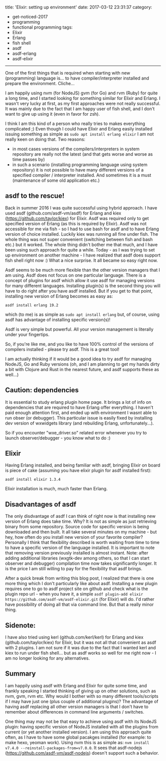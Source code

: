title: 'Elixir: setting up environment'
date: 2017-03-12 23:31:37
category:
- get-noticed-2017
- programming
- functional programming
tags:
- Elixir
- Erlang
- fish shell
- asdf
- asdf-erlang
- asdf-elixir
---

One of the first things that is required when starting with new (programming) language is... to have compiler/interpreter installed and prepare the environment. Cliche...

I am happily using nvm (for NodeJS) gvm (for Go) and rvm (Ruby) for quite a long time, and I started looking for something similar for Elixir and Erlang.
I wasn't very lucky at first, as my first approaches were not really successful. It was mainly due to the fact that I am happy user of fish shell, and I don't want to give up using it (even in favor for zsh).

I think I am this kind of a person who really tries to makes everything complicated ;) Even though I could have Elixir and Erlang easily installed issuing something as simple as `sudo apt install erlang elixir` I am not really keen on doing that. Two reasons:
- in most cases versions of the compilers/interpreters in system repository are really not the latest (and that gets worse and worse as time passes by)
- in such a scenario (installing programming language using system repository) it is not possible to have many different versions of a specified compiler / interpreter installed. And sometimes it is a must (maintenance of some old application etc.)

## asdf to the rescue! 

Back in summer 2016 I was quite successful using hybrid approach. I have used asdf (github.com/asdf-vm/asdf) for Erlang and kiex (https://github.com/taylor/kiex) for Elixir. Asdf was required only to get specified version of Erlang (as this is required by Elixir). Asdf was not accessible for me via fish - so I had to use bash for asdf and to have Erlang version of choice installed. Luckily kiex was running all fine under fish. The whole thing was not super convenient (switching between fish and bash etc.) but it worked.
The whole thing didn't bother me that much, and I have been using such approach for quite a while. Today - as I was trying to set up environment on another machine - I have realized that asdf does support fish shell right now :) What a nice surprise. It all became so easy right now.

Asdf seems to be much more flexible than the other version managers that I am using. Asdf does not focus on one particular language. There is a concept of plugins for asdf which allow it use asdf for managing versions for many different languages. Installing plugin(s) is the second thing you will have to do right after you have asdf installed. But if you get to that point, installing new version of Erlang becomes as easy as:

`asdf install erlang 19.2`

which (to me) is as simple as `sudo apt install erlang` but, of course, using asdf has advantage of installing specific version(s)!

Asdf is very simple but powerful. All your version management is literally under your fingertips.

So, if you're like me, and you like to have 100% control of the versions of compilers installed - please try asdf. This is a great tool!

I am actually thinking if it would be a good idea to try asdf for managing NodeJS, Go and Ruby versions (oh, and I am planning to get my hands dirty a bit with Clojure and Rust in the nearest future, and asdf supports these as well...) 

## Caution: dependencies

It is essential to study erlang plugin home page. It brings a lot of info on dependencies that are required to have Erlang offer everything. I haven't paid enough attention first, and ended up with environment I wasnt able to run obser (or debugger). This particular issue is easily fixed by installing dev version of wxwidgets library (and rebuilding Erlang, unfortunately...). 

So if you encounter "wxe_driver.so" related error whenever you try to launch observer/debugger - you know what to do :)

## Elixir

Having Erlang installed, and being familiar with asdf, bringing Elixir on board is piece of cake (assuming you have elixir plugin for asdf installed first):

`asdf install elixir 1.3.4`

Elixir installation is much, much faster than Erlang. 

## Disadvantages of asdf

The only disdvantage of asdf I can think of right now is that installing new version of Erlang does take time. Why? It is not as simple as just retrieving binary from some repository. Source code for specific version is being downloaded and then built. It all take several minutes on my machine - but hey, how often do you install new version of your favorite compiler? Personally I think that flexibility described is worth waiting from time to time to have a specific version of the language installed. It is important to note that removing version previously installed is almost instant. 
Note: after adding additional libraries (wxgtk-dev among others, so that I can start observer and debugger) compilation time now takes significantly longer. It is the price I am still willing to pay for the flexibility that asdf brings.

After a quick break from writing this blog post, I realized that there is one more thing which I don't particularly like about asdf. Installing a new plugin requires one to go to asdf project site on github and check what is the plugin repo url - when you have it, a simple `asdf plugin-add elixir https://github.com/asdf-vm/asdf-elixir.git` (for Elixir) will do. I'd rather have possibility of doing all that via command line. But that a really minor thing.

## Sidenote:

I have also tried using kerl (github.com/kerl/kerl) for Erlang and kiex (github.com/taylor/kiex) for Elixir, but it was not all that convenient as asdf with 2 plugins. I am not sure if it was due to the fact that I wanted kerl and kiex to run under fish shell... but as asdf works so well for me right now - I am no longer looking for any alternatives.

## Summary

I am happily using asdf with Erlang and Elixir for quite some time, and frankly speaking I started thinking of giving up on other solutions, such as nvm, gvm, rvm etc. Why would I bother with so many different tools/scripts if I may have just one (plus couple of additional plugins)?
The advantage of having asdf replacing all other version managers is that I don't have to remember about differences in command line arguments / switches.

One thing may may not be that easy to achieve using asdf with its NodeJS plugin: having specific version of NodeJS installed with all the plugins from current (or yet another installed version). I am using this approach quite often, as I have to have some global pacakges installed (for example: to make hexo, yeoman work). Using nvm this is as simple as: `nvm install v7.4.0 --reinstall-packages-from=v7.0.0`. It sees that asdf-nodejs (https://github.com/asdf-vm/asdf-nodejs) doesn't support such a behavior.